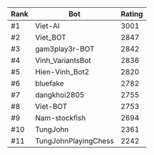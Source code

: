 Rank|Bot|Rating
---|---|---
#1|Viet-AI|3001
#2|Viet_BOT|2847
#3|gam3play3r-BOT|2842
#4|Vinh_VariantsBot|2836
#5|Hien-Vinh_Bot2|2820
#6|bluefake|2782
#7|dangkhoi2805|2755
#8|Viet-BOT|2753
#9|Nam-stockfish|2694
#10|TungJohn|2361
#11|TungJohnPlayingChess|2242
